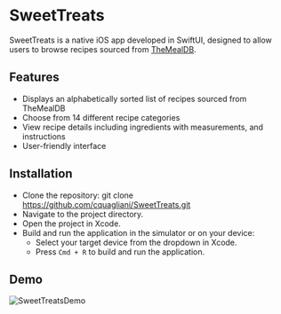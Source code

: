 # SweetTreats

SweetTreats is a native iOS app developed in SwiftUI, designed to allow users to browse recipes sourced from <a href="https://www.themealdb.com/">TheMealDB</a>.

## Features

- Displays an alphabetically sorted list of recipes sourced from TheMealDB
- Choose from 14 different recipe categories
- View recipe details including ingredients with measurements, and instructions
- User-friendly interface

## Installation

- Clone the repository: git clone https://github.com/cquagliani/SweetTreats.git
- Navigate to the project directory.
- Open the project in Xcode.
- Build and run the application in the simulator or on your device:
  - Select your target device from the dropdown in Xcode.
  - Press `Cmd + R` to build and run the application.
    
## Demo
![SweetTreatsDemo](https://github.com/cquagliani/SweetTreats/assets/69338979/b29038b2-2a8b-4c62-8640-bf9f9c6178f7)
